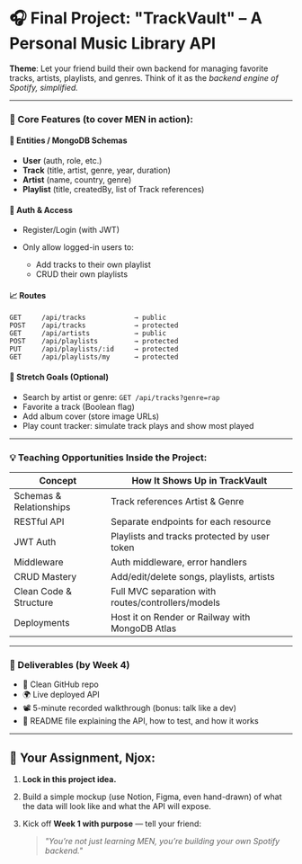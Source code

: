 # 🎧 Final Project: **"TrackVault" – A Personal Music Library API**

**Theme**: Let your friend build their own backend for managing favorite tracks, artists, playlists, and genres. Think of it as the *backend engine of Spotify, simplified.*

---

### 🔩 Core Features (to cover MEN in action):

#### 📁 **Entities / MongoDB Schemas**

* **User** (auth, role, etc.)
* **Track** (title, artist, genre, year, duration)
* **Artist** (name, country, genre)
* **Playlist** (title, createdBy, list of Track references)

#### 🔐 **Auth & Access**

* Register/Login (with JWT)
* Only allow logged-in users to:

  * Add tracks to their own playlist
  * CRUD their own playlists

#### 📈 **Routes**

```http
GET     /api/tracks            → public
POST    /api/tracks            → protected
GET     /api/artists           → public
POST    /api/playlists         → protected
PUT     /api/playlists/:id     → protected
GET     /api/playlists/my      → protected
```

#### 🧠 Stretch Goals (Optional)

* Search by artist or genre: `GET /api/tracks?genre=rap`
* Favorite a track (Boolean flag)
* Add album cover (store image URLs)
* Play count tracker: simulate track plays and show most played

---

### 💡 Teaching Opportunities Inside the Project:

| Concept                 | How It Shows Up in TrackVault                      |
| ----------------------- | -------------------------------------------------- |
| Schemas & Relationships | Track references Artist & Genre                    |
| RESTful API             | Separate endpoints for each resource               |
| JWT Auth                | Playlists and tracks protected by user token       |
| Middleware              | Auth middleware, error handlers                    |
| CRUD Mastery            | Add/edit/delete songs, playlists, artists          |
| Clean Code & Structure  | Full MVC separation with routes/controllers/models |
| Deployments             | Host it on Render or Railway with MongoDB Atlas    |

---

### 🧪 Deliverables (by Week 4)

* 🧠 Clean GitHub repo
* 🌍 Live deployed API
* 📽 5-minute recorded walkthrough (bonus: talk like a dev)
* 📜 README file explaining the API, how to test, and how it works

---

## 🎯 Your Assignment, Njox:

1. **Lock in this project idea.**
2. Build a simple mockup (use Notion, Figma, even hand-drawn) of what the data will look like and what the API will expose.
3. Kick off **Week 1 with purpose** — tell your friend:

   > *"You’re not just learning MEN, you’re building your own Spotify backend."*
